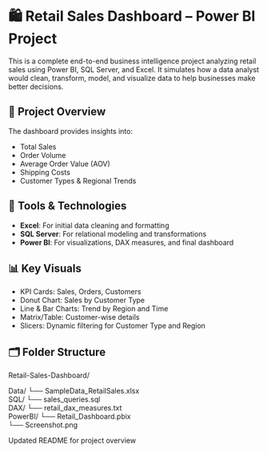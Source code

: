 # 🛍️ Retail Sales Dashboard – Power BI Project

This is a complete end-to-end business intelligence project analyzing retail sales using Power BI, SQL Server, and Excel. It simulates how a data analyst would clean, transform, model, and visualize data to help businesses make better decisions.

## 🚀 Project Overview
The dashboard provides insights into:
- Total Sales
- Order Volume
- Average Order Value (AOV)
- Shipping Costs
- Customer Types & Regional Trends

## 🧰 Tools & Technologies
- **Excel**: For initial data cleaning and formatting
- **SQL Server**: For relational modeling and transformations
- **Power BI**: For visualizations, DAX measures, and final dashboard

## 📊 Key Visuals
- KPI Cards: Sales, Orders, Customers
- Donut Chart: Sales by Customer Type
- Line & Bar Charts: Trend by Region and Time
- Matrix/Table: Customer-wise details
- Slicers: Dynamic filtering for Customer Type and Region

## 🗂️ Folder Structure

Retail-Sales-Dashboard/
 
 Data/
   └── SampleData_RetailSales.xlsx  
 SQL/
   └── sales_queries.sql  
 DAX/
   └── retail_dax_measures.txt  
 PowerBI/ 
   └── Retail_Dashboard.pbix  
   └── Screenshot.png

   Updated README for project overview
